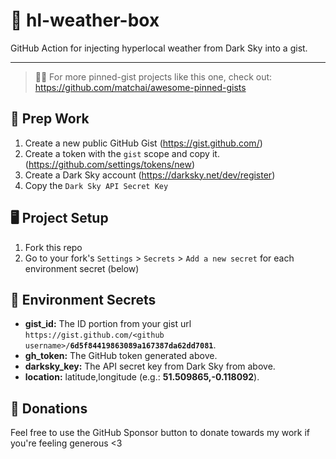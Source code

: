 # 🌈 hl-weather-box

GitHub Action for injecting hyperlocal weather from Dark Sky into a gist.

---
> 📌✨ For more pinned-gist projects like this one, check out: https://github.com/matchai/awesome-pinned-gists

## 🎒 Prep Work
1. Create a new public GitHub Gist (https://gist.github.com/)
1. Create a token with the `gist` scope and copy it. (https://github.com/settings/tokens/new)
1. Create a Dark Sky account (https://darksky.net/dev/register)
1. Copy the `Dark Sky API Secret Key`

## 🖥 Project Setup
1. Fork this repo
1. Go to your fork's `Settings` > `Secrets` > `Add a new secret` for each environment secret (below)

## 🤫 Environment Secrets
- **gist_id:** The ID portion from your gist url `https://gist.github.com/<github username>/`**`6d5f84419863089a167387da62dd7081`**.
- **gh_token:** The GitHub token generated above.
- **darksky_key:** The API secret key from Dark Sky from above.
- **location:** latitude,longitude (e.g.: **51.509865,-0.118092**).

## 💸 Donations

Feel free to use the GitHub Sponsor button to donate towards my work if you're feeling generous <3
